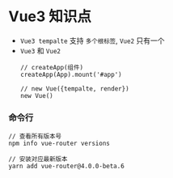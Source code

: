 # Vue3 知识点
- `Vue3 tempalte` 支持 `多个根标签`, `Vue2` 只有一个
- `Vue3` 和 `Vue2`
   ```
   // createApp(组件)
   createApp(App).mount('#app')

   // new Vue({tempalte, render})
   new Vue()
   ``` 


### 命令行
```
// 查看所有版本号
npm info vue-router versions

// 安装对应最新版本
yarn add vue-router@4.0.0-beta.6
```